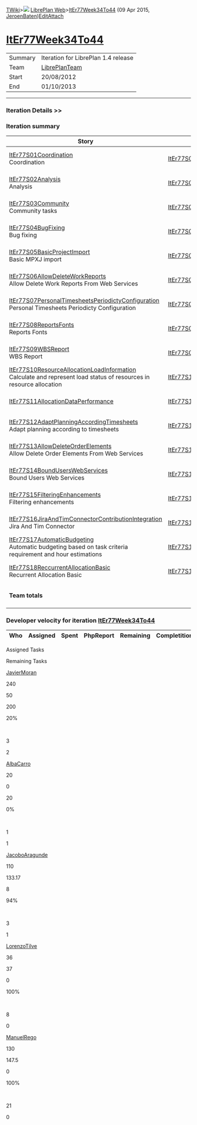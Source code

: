 [TWiki](/twiki/Main/WebHome)&gt;![](/twiki/TWiki/TWikiDocGraphics/web-bg-small.gif) [LibrePlan Web](/twiki/LibrePlan/WebHome)&gt;[ItEr77Week34To44](http://wiki.libreplan-enterprise.com/twiki/LibrePlan/ItEr77Week34To44 "Topic revision: 2 (09 Apr 2015 - 13:45:12)") (09 Apr 2015, [JeroenBaten](/twiki/Main/JeroenBaten))[Edit](http://wiki.libreplan-enterprise.com/twiki/bin/edit/LibrePlan/ItEr77Week34To44?t=1520337950 "Edit this topic text")[Attach](/twiki/bin/attach/LibrePlan/ItEr77Week34To44 "Attach an image or document to this topic")

 [ItEr77Week34To44](/twiki/LibrePlan/ItEr77Week34To44)
==================================================================================================



|         |                                                          |
|---------|----------------------------------------------------------|
| Summary | Iteration for LibrePlan 1.4 release                      |
| Team    | [LibrePlanTeam](/twiki/LibrePlan/LibrePlanTeam) |
| Start   | 20/08/2012                                               |
| End     | 01/10/2013                                               |

------------------------------------------------------------------------

[](/twiki/LibrePlan)

### Iteration Details &gt;&gt;

###  Iteration summary

<table>
<colgroup>
<col width="8%" />
<col width="8%" />
<col width="8%" />
<col width="8%" />
<col width="8%" />
<col width="8%" />
<col width="8%" />
<col width="8%" />
<col width="8%" />
<col width="8%" />
<col width="8%" />
<col width="8%" />
</colgroup>
<thead>
<tr class="header">
<th>Story</th>
<th>FEA</th>
<th>Estimate</th>
<th>Spent</th>
<th>PhpReport</th>
<th>ToDo</th>
<th>Progress</th>
<th>Done</th>
<th>Overrun</th>
<th>Completion</th>
<th>Developer</th>
<th>Reviewer</th>
</tr>
</thead>
<tbody>
<tr class="odd">
<td><a href="/twiki/LibrePlan/ItEr77S01Coordination">ItEr77S01Coordination</a><br />
Coordination</td>
<td><a href="/twiki/LibrePlan/ItEr77S01Coordination">ItEr77S01Coordination</a></td>
<td><strong>0</strong></td>
<td><strong>0</strong></td>
<td><strong>0</strong></td>
<td><strong>0</strong></td>
<td><table>
<tbody>
<tr class="odd">
<td><img src="/twiki/TWiki/SmiliesPlugin/smile.gif" title="smile" alt="smile" /></td>
</tr>
</tbody>
</table></td>
<td>100%</td>
<td>0%</td>
<td>Acceptance</td>
<td></td>
<td></td>
</tr>
<tr class="even">
<td><a href="/twiki/LibrePlan/ItEr77S02Analysis">ItEr77S02Analysis</a><br />
Analysis</td>
<td><a href="/twiki/LibrePlan/ItEr77S02Analysis">ItEr77S02Analysis</a></td>
<td><strong>0</strong></td>
<td><strong>0</strong></td>
<td><strong>0</strong></td>
<td><strong>0</strong></td>
<td><table>
<tbody>
<tr class="odd">
<td><img src="/twiki/TWiki/SmiliesPlugin/smile.gif" title="smile" alt="smile" /></td>
</tr>
</tbody>
</table></td>
<td>100%</td>
<td>0%</td>
<td>Acceptance</td>
<td></td>
<td></td>
</tr>
<tr class="odd">
<td><a href="/twiki/LibrePlan/ItEr77S03Community">ItEr77S03Community</a><br />
Community tasks</td>
<td><a href="/twiki/LibrePlan/ItEr77S03Community">ItEr77S03Community</a></td>
<td><strong>0</strong></td>
<td><strong>0</strong></td>
<td><strong>0</strong></td>
<td><strong>0</strong></td>
<td><table>
<tbody>
<tr class="odd">
<td><img src="/twiki/TWiki/SmiliesPlugin/smile.gif" title="smile" alt="smile" /></td>
</tr>
</tbody>
</table></td>
<td>100%</td>
<td>0%</td>
<td>Acceptance</td>
<td></td>
<td></td>
</tr>
<tr class="even">
<td><a href="/twiki/LibrePlan/ItEr77S04BugFixing">ItEr77S04BugFixing</a><br />
Bug fixing</td>
<td><a href="/twiki/LibrePlan/ItEr77S04BugFixing">ItEr77S04BugFixing</a></td>
<td><strong>0</strong></td>
<td><strong>0</strong></td>
<td><strong>0</strong></td>
<td><strong>0</strong></td>
<td><table>
<tbody>
<tr class="odd">
<td><img src="/twiki/TWiki/SmiliesPlugin/smile.gif" title="smile" alt="smile" /></td>
</tr>
</tbody>
</table></td>
<td>100%</td>
<td>0%</td>
<td>Acceptance</td>
<td></td>
<td></td>
</tr>
<tr class="odd">
<td><a href="/twiki/LibrePlan/ItEr77S05BasicProjectImport">ItEr77S05BasicProjectImport</a><br />
Basic MPXJ import</td>
<td><a href="/twiki/LibrePlan/ItEr77S05BasicProjectImport">ItEr77S05BasicProjectImport</a></td>
<td><strong>20</strong></td>
<td><strong>0</strong></td>
<td><strong>0</strong></td>
<td><strong>20</strong></td>
<td><table>
<tbody>
<tr class="odd">
<td><img src="/twiki/TWiki/TWikiDocGraphics/warning.gif" title="ALERT!" alt="ALERT!" /></td>
</tr>
</tbody>
</table></td>
<td>0%</td>
<td>0%</td>
<td>Not Started</td>
<td><a href="/twiki/Main/AlbaCarro">AlbaCarro</a></td>
<td><a href="/twiki/Main/JavierMoran">JavierMoran</a></td>
</tr>
<tr class="even">
<td><a href="/twiki/LibrePlan/ItEr77S06AllowDeleteWorkReports">ItEr77S06AllowDeleteWorkReports</a><br />
Allow Delete Work Reports From Web Services</td>
<td><a href="/twiki/LibrePlan/ItEr77S06AllowDeleteWorkReports">ItEr77S06AllowDeleteWorkReports</a></td>
<td><strong>5</strong></td>
<td><strong>2.75</strong></td>
<td><strong>0</strong></td>
<td><strong>0</strong></td>
<td><table>
<tbody>
<tr class="odd">
<td><img src="/twiki/TWiki/SmiliesPlugin/smile.gif" title="smile" alt="smile" /></td>
</tr>
</tbody>
</table></td>
<td>100%</td>
<td>-45%</td>
<td>Acceptance</td>
<td><a href="/twiki/Main/ManuelRego">ManuelRego</a></td>
<td><a href="/twiki/Main/ManuelRego">ManuelRego</a></td>
</tr>
<tr class="odd">
<td><a href="/twiki/LibrePlan/ItEr77S07PersonalTimesheetsPeriodictyConfiguration">ItEr77S07PersonalTimesheetsPeriodictyConfiguration</a><br />
Personal Timesheets Periodicty Configuration</td>
<td><a href="/twiki/LibrePlan/ItEr77S07PersonalTimesheetsPeriodictyConfiguration">ItEr77S07PersonalTimesheetsPeriodictyConfiguration</a></td>
<td><strong>16</strong></td>
<td><strong>9</strong></td>
<td><strong>0</strong></td>
<td><strong>0</strong></td>
<td><table>
<tbody>
<tr class="odd">
<td><img src="/twiki/TWiki/SmiliesPlugin/smile.gif" title="smile" alt="smile" /></td>
</tr>
</tbody>
</table></td>
<td>100%</td>
<td>-43%</td>
<td>Acceptance</td>
<td><a href="/twiki/Main/ManuelRego">ManuelRego</a></td>
<td><a href="/twiki/Main/ManuelRego">ManuelRego</a></td>
</tr>
<tr class="even">
<td><a href="/twiki/LibrePlan/ItEr77S08ReportsFonts">ItEr77S08ReportsFonts</a><br />
Reports Fonts</td>
<td><a href="/twiki/LibrePlan/ItEr77S08ReportsFonts">ItEr77S08ReportsFonts</a></td>
<td><strong>2</strong></td>
<td><strong>3</strong></td>
<td><strong>0</strong></td>
<td><strong>0</strong></td>
<td><table>
<tbody>
<tr class="odd">
<td><img src="/twiki/TWiki/SmiliesPlugin/smile.gif" title="smile" alt="smile" /></td>
</tr>
</tbody>
</table></td>
<td>100%</td>
<td>+50%</td>
<td>Acceptance</td>
<td><a href="/twiki/Main/ManuelRego">ManuelRego</a></td>
<td><a href="/twiki/Main/ManuelRego">ManuelRego</a></td>
</tr>
<tr class="odd">
<td><a href="/twiki/LibrePlan/ItEr77S09WBSReport">ItEr77S09WBSReport</a><br />
WBS Report</td>
<td><a href="/twiki/LibrePlan/ItEr77S09WBSReport">ItEr77S09WBSReport</a></td>
<td><strong>29</strong></td>
<td><strong>23.5</strong></td>
<td><strong>0</strong></td>
<td><strong>0</strong></td>
<td><table>
<tbody>
<tr class="odd">
<td><img src="/twiki/TWiki/SmiliesPlugin/smile.gif" title="smile" alt="smile" /></td>
</tr>
</tbody>
</table></td>
<td>100%</td>
<td>-18%</td>
<td>Acceptance</td>
<td><a href="/twiki/Main/ManuelRego">ManuelRego</a></td>
<td><a href="/twiki/Main/ManuelRego">ManuelRego</a></td>
</tr>
<tr class="even">
<td><a href="/twiki/LibrePlan/ItEr77S10ResourceAllocationLoadInformation">ItEr77S10ResourceAllocationLoadInformation</a><br />
Calculate and represent load status of resources in resource allocation</td>
<td><a href="/twiki/LibrePlan/ItEr77S10ResourceAllocationLoadInformation">ItEr77S10ResourceAllocationLoadInformation</a></td>
<td><strong>40</strong></td>
<td><strong>50</strong></td>
<td><strong>0</strong></td>
<td><strong>0</strong></td>
<td><table>
<tbody>
<tr class="odd">
<td><img src="/twiki/TWiki/SmiliesPlugin/smile.gif" title="smile" alt="smile" /></td>
</tr>
</tbody>
</table></td>
<td>100%</td>
<td>+25%</td>
<td>Acceptance</td>
<td><a href="/twiki/Main/JavierMoran">JavierMoran</a></td>
<td><a href="/twiki/Main/ManuelRego">ManuelRego</a></td>
</tr>
<tr class="odd">
<td><a href="/twiki/LibrePlan/ItEr77S11AllocationDataPerformance">ItEr77S11AllocationDataPerformance</a><br />
</td>
<td><a href="/twiki/LibrePlan/ItEr77S11AllocationDataPerformance">ItEr77S11AllocationDataPerformance</a></td>
<td><strong>110</strong></td>
<td><strong>133.17</strong></td>
<td><strong>0</strong></td>
<td><strong>8</strong></td>
<td><table>
<tbody>
<tr class="odd">
<td> </td>
<td> </td>
<td> </td>
<td> </td>
<td> </td>
<td> </td>
<td> </td>
<td> </td>
<td> </td>
<td> </td>
</tr>
</tbody>
</table></td>
<td>94%</td>
<td>+28%</td>
<td>In progress</td>
<td><a href="/twiki/Main/JacoboAragunde">JacoboAragunde</a></td>
<td><a href="/twiki/Main/JacoboAragunde">JacoboAragunde</a></td>
</tr>
<tr class="even">
<td><a href="/twiki/LibrePlan/ItEr77S12AdaptPlanningAccordingTimesheets">ItEr77S12AdaptPlanningAccordingTimesheets</a><br />
Adapt planning according to timesheets</td>
<td><a href="/twiki/LibrePlan/ItEr77S12AdaptPlanningAccordingTimesheets">ItEr77S12AdaptPlanningAccordingTimesheets</a></td>
<td><strong>28</strong></td>
<td><strong>31.25</strong></td>
<td><strong>0</strong></td>
<td><strong>0</strong></td>
<td><table>
<tbody>
<tr class="odd">
<td><img src="/twiki/TWiki/SmiliesPlugin/smile.gif" title="smile" alt="smile" /></td>
</tr>
</tbody>
</table></td>
<td>100%</td>
<td>+11%</td>
<td>Acceptance</td>
<td><a href="/twiki/Main/ManuelRego">ManuelRego</a></td>
<td><a href="/twiki/Main/ManuelRego">ManuelRego</a></td>
</tr>
<tr class="odd">
<td><a href="/twiki/LibrePlan/ItEr77S13AllowDeleteOrderElements">ItEr77S13AllowDeleteOrderElements</a><br />
Allow Delete Order Elements From Web Services</td>
<td><a href="/twiki/LibrePlan/ItEr77S13AllowDeleteOrderElements">ItEr77S13AllowDeleteOrderElements</a></td>
<td><strong>7</strong></td>
<td><strong>8</strong></td>
<td><strong>0</strong></td>
<td><strong>0</strong></td>
<td><table>
<tbody>
<tr class="odd">
<td><img src="/twiki/TWiki/SmiliesPlugin/smile.gif" title="smile" alt="smile" /></td>
</tr>
</tbody>
</table></td>
<td>100%</td>
<td>+14%</td>
<td>Acceptance</td>
<td><a href="/twiki/Main/ManuelRego">ManuelRego</a></td>
<td><a href="/twiki/Main/ManuelRego">ManuelRego</a></td>
</tr>
<tr class="even">
<td><a href="/twiki/LibrePlan/ItEr77S14BoundUsersWebServices">ItEr77S14BoundUsersWebServices</a><br />
Bound Users Web Services</td>
<td><a href="/twiki/LibrePlan/ItEr77S14BoundUsersWebServices">ItEr77S14BoundUsersWebServices</a></td>
<td><strong>3</strong></td>
<td><strong>4.5</strong></td>
<td><strong>0</strong></td>
<td><strong>0</strong></td>
<td><table>
<tbody>
<tr class="odd">
<td><img src="/twiki/TWiki/SmiliesPlugin/smile.gif" title="smile" alt="smile" /></td>
</tr>
</tbody>
</table></td>
<td>100%</td>
<td>+50%</td>
<td>Acceptance</td>
<td><a href="/twiki/Main/ManuelRego">ManuelRego</a></td>
<td><a href="/twiki/Main/ManuelRego">ManuelRego</a></td>
</tr>
<tr class="odd">
<td><a href="/twiki/LibrePlan/ItEr77S15FilteringEnhancements">ItEr77S15FilteringEnhancements</a><br />
Filtering enhancements</td>
<td><a href="/twiki/LibrePlan/ItEr77S15FilteringEnhancements">ItEr77S15FilteringEnhancements</a></td>
<td><strong>36</strong></td>
<td><strong>55.5</strong></td>
<td><strong>0</strong></td>
<td><strong>0</strong></td>
<td><table>
<tbody>
<tr class="odd">
<td><img src="/twiki/TWiki/SmiliesPlugin/smile.gif" title="smile" alt="smile" /></td>
</tr>
</tbody>
</table></td>
<td>100%</td>
<td>+54%</td>
<td>Acceptance</td>
<td><a href="/twiki/Main/LorenzoTilve">LorenzoTilve</a> <a href="/twiki/Main/ManuelRego">ManuelRego</a></td>
<td><a href="/twiki/Main/JavierMoran">JavierMoran</a></td>
</tr>
<tr class="even">
<td><a href="/twiki/LibrePlan/ItEr77S16JiraAndTimConnectorContributionIntegration">ItEr77S16JiraAndTimConnectorContributionIntegration</a><br />
Jira And Tim Connector</td>
<td><a href="/twiki/LibrePlan/ItEr77S16JiraAndTimConnectorContributionIntegration">ItEr77S16JiraAndTimConnectorContributionIntegration</a></td>
<td><strong>40</strong></td>
<td><strong>47</strong></td>
<td><strong>0</strong></td>
<td><strong>0</strong></td>
<td><table>
<tbody>
<tr class="odd">
<td><img src="/twiki/TWiki/SmiliesPlugin/smile.gif" title="smile" alt="smile" /></td>
</tr>
</tbody>
</table></td>
<td>100%</td>
<td>+17%</td>
<td>Acceptance</td>
<td><a href="/twiki/Main/ManuelRego">ManuelRego</a></td>
<td><a href="/twiki/Main/JavierMoran">JavierMoran</a></td>
</tr>
<tr class="odd">
<td><a href="/twiki/LibrePlan/ItEr77S17AutomaticBudgeting">ItEr77S17AutomaticBudgeting</a><br />
Automatic budgeting based on task criteria requirement and hour estimations</td>
<td><a href="/twiki/LibrePlan/ItEr77S17AutomaticBudgeting">ItEr77S17AutomaticBudgeting</a></td>
<td><strong>0</strong></td>
<td><strong>0</strong></td>
<td><strong>0</strong></td>
<td><strong>0</strong></td>
<td><table>
<tbody>
<tr class="odd">
<td><img src="/twiki/TWiki/SmiliesPlugin/smile.gif" title="smile" alt="smile" /></td>
</tr>
</tbody>
</table></td>
<td>100%</td>
<td>0%</td>
<td>Acceptance</td>
<td><a href="/twiki/Main/LorenzoTilve">LorenzoTilve</a></td>
<td><a href="/twiki/Main/LorenzoTilve">LorenzoTilve</a></td>
</tr>
<tr class="even">
<td><a href="/twiki/LibrePlan/ItEr77S18ReccurrentAllocationBasic">ItEr77S18ReccurrentAllocationBasic</a><br />
Recurrent Allocation Basic</td>
<td><a href="/twiki/LibrePlan/ItEr77S18ReccurrentAllocationBasic">ItEr77S18ReccurrentAllocationBasic</a></td>
<td><strong>200</strong></td>
<td><strong>0</strong></td>
<td><strong>0</strong></td>
<td><strong>200</strong></td>
<td><table>
<tbody>
<tr class="odd">
<td><img src="/twiki/TWiki/TWikiDocGraphics/warning.gif" title="ALERT!" alt="ALERT!" /></td>
</tr>
</tbody>
</table></td>
<td>0%</td>
<td>0%</td>
<td>Not Started</td>
<td><a href="/twiki/Main/JavierMoran">JavierMoran</a></td>
<td></td>
</tr>
<tr class="odd">
<td><strong>Team totals</strong></td>
<td> </td>
<td><strong>536</strong></td>
<td><strong>367.67</strong></td>
<td><strong>0</strong></td>
<td><strong>228</strong></td>
<td><table>
<tbody>
<tr class="odd">
<td> </td>
<td> </td>
<td> </td>
<td> </td>
<td> </td>
<td> </td>
<td> </td>
<td> </td>
<td> </td>
<td> </td>
</tr>
</tbody>
</table></td>
<td>61%</td>
<td>+11%</td>
<td> </td>
<td> </td>
<td> </td>
</tr>
</tbody>
</table>

###  Developer velocity for iteration [ItEr77Week34To44](/twiki/LibrePlan/ItEr77Week34To44)

| Who | Assigned | Spent | PhpReport | Remaining | Completition |     |
|-----|----------|-------|-----------|-----------|--------------|-----|

Assigned Tasks

Remaining Tasks

[JavierMoran](/twiki/Main/JavierMoran)

240

50

200

20%

 

3

2

[AlbaCarro](/twiki/Main/AlbaCarro)

20

0

20

0%

 

1

1

[JacoboAragunde](/twiki/Main/JacoboAragunde)

110

133.17

8

94%

 

3

1

[LorenzoTilve](/twiki/Main/LorenzoTilve)

36

37

0

100%

 

8

0

[ManuelRego](/twiki/Main/ManuelRego)

130

147.5

0

100%

 

21

0
